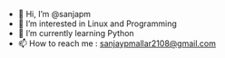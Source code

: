 - 👋 Hi, I’m @sanjapm
- 👀 I’m interested in Linux and Programming 
- 🌱 I’m currently learning Python
- 📫 How to reach me : sanjaypmallar2108@gmail.com

<!---
sanjapm/sanjapm is a ✨ special ✨ repository because its `README.md` (this file) appears on your GitHub profile.
You can click the Preview link to take a look at your changes.
--->

